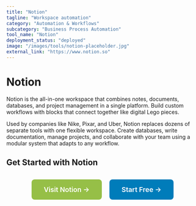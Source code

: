 ```yaml
---
title: "Notion"
tagline: "Workspace automation"
category: "Automation & Workflows"
subcategory: "Business Process Automation"
tool_name: "Notion"
deployment_status: "deployed"
image: "/images/tools/notion-placeholder.jpg"
external_link: "https://www.notion.so"
---
```


# Notion

Notion is the all-in-one workspace that combines notes, documents, databases, and project management in a single platform. Build custom workflows with blocks that connect together like digital Lego pieces.

Used by companies like Nike, Pixar, and Uber, Notion replaces dozens of separate tools with one flexible workspace. Create databases, write documentation, manage projects, and collaborate with your team using a modular system that adapts to any workflow.

## Get Started with Notion

<div style="text-align: center; margin: 2rem 0;">
  <a href="https://www.notion.so" target="_blank" rel="noopener noreferrer" style="display: inline-block; background: #96BF47; color: white; padding: 1rem 2rem; text-decoration: none; border-radius: 8px; font-weight: 600; font-size: 1.1rem; margin-right: 1rem;">Visit Notion →</a>
  <a href="https://www.notion.so/signup" target="_blank" rel="noopener noreferrer" style="display: inline-block; background: #007cba; color: white; padding: 1rem 2rem; text-decoration: none; border-radius: 8px; font-weight: 600; font-size: 1.1rem;">Start Free →</a>
</div>